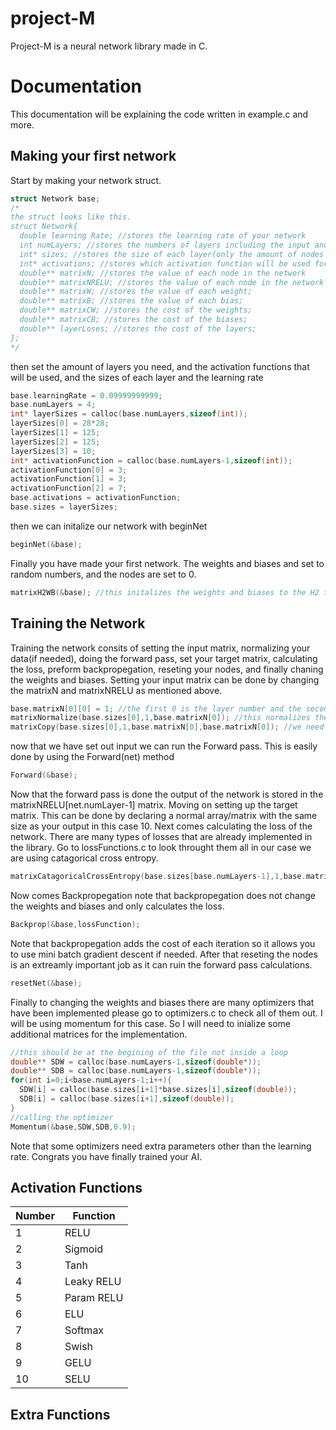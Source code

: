 # project-M
Project-M is a neural network library made in C.


# Documentation
This documentation will be explaining the code written in example.c and more.
## Making your first network
Start by making your network struct.
```C
struct Network base;
/*
the struct looks like this.
struct Network{
  double learning Rate; //stores the learning rate of your network
  int numLayers; //stores the numbers of layers including the input and output
  int* sizes; //stores the size of each layer(only the amount of nodes needed, no need for the weight sizes)
  int* activations; //stores which activation function will be used for each layer.
  double** matrixN; //stores the value of each node in the network
  double** matrixNRELU; //stores the value of each node in the network with the activation function used
  double** matrixW; //stores the value of each weight;
  double** matrixB; //stores the value of each bias;
  double** matrixCW; //stores the cost of the weights;
  double** matrixCB; //stores the cost of the biases;
  double** layerLoses; //stores the cost of the layers;
};
*/
```
then set the amount of layers you need, and the activation functions that will be used, and the sizes of each layer and the learning rate
```C
base.learningRate = 0.09999999999;
base.numLayers = 4;
int* layerSizes = calloc(base.numLayers,sizeof(int));
layerSizes[0] = 28*28;
layerSizes[1] = 125;
layerSizes[2] = 125;
layerSizes[3] = 10;
int* activationFunction = calloc(base.numLayers-1,sizeof(int));
activationFunction[0] = 3;
activationFunction[1] = 3;
activationFunction[2] = 7;
base.activations = activationFunction;
base.sizes = layerSizes;
```
then we can initalize our network with beginNet
```C
beginNet(&base);
```
Finally you have made your first network.
The weights and biases and set to random numbers, and the nodes are set to 0.
```C
matrixH2WB(&base); //this initalizes the weights and biases to the H2 tequnique
```

## Training the Network
Training the network consits of setting the input matrix, normalizing your data(if needed), doing the forward pass, set your target matrix, calculating the loss,
preform backpropegation, reseting your nodes, and finally chaning the weights and biases.
Setting your input matrix can be done by changing the matrixN and matrixNRELU as mentioned above.
```C
base.matrixN[0][0] = 1; //the first 0 is the layer number and the second one is the element number. So we are setting the first element of the first layer which is the input layer to 1.
matrixNormalize(base.sizes[0],1,base.matrixN[0]); //this normalizes the input layer
matrixCopy(base.sizes[0],1,base.matrixN[0],base.matrixN[0]); //we need to copy the values of the first layer(without the activation function) to the first layer(with the activation function)
```
now that we have set out input we can run the Forward pass. This is easily done by using the Forward(net) method
```C
Forward(&base);
```
Now that the forward pass is done the output of the network is stored in the matrixNRELU[net.numLayer-1] matrix.
Moving on setting up the target matrix. This can be done by declaring a normal array/matrix with the same size as your output in this case 10.
Next comes calculating the loss of the network. There are many types of losses that are already implemented in the library. Go to lossFunctions.c to look throught them all in our case we are using catagorical cross entropy.
```C
matrixCatagoricalCrossEntropy(base.sizes[base.numLayers-1],1,base.matrixNRELU[base.numLayers-1],targetV,lossFunction); //targetV is your target array/matrix the loss Function should already be inisalized with the size of your output in our case 10.
```
Now comes Backpropegation note that backpropegation does not change the weights and biases and only calculates the loss.
```C
Backprop(&base,lossFunction);
```
Note that backpropegation adds the cost of each iteration so it allows you to use mini batch gradient descent if needed.
After that reseting the nodes is an extreamly important job as it can ruin the forward pass calculations.
```C
resetNet(&base);
```
Finally to changing the weights and biases there are many optimizers that have been implemented please go to optimizers.c to check all of them out.
I will be using momentum for this case. So I will need to inialize some additional matrices for the implementation.
```C
//this should be at the begining of the file not inside a loop
double** SDW = calloc(base.numLayers-1,sizeof(double*));
double** SDB = calloc(base.numLayers-1,sizeof(double*));
for(int i=0;i<base.numLayers-1;i++){
  SDW[i] = calloc(base.sizes[i+1]*base.sizes[i],sizeof(double));
  SDB[i] = calloc(base.sizes[i+1],sizeof(double));
}
//calling the optimizer
Momentum(&base,SDW,SDB,0.9);
```
Note that some optimizers need extra parameters other than the learning rate.
Congrats you have finally trained your AI.

## Activation Functions
|Number|Function  |
|------|----------|
|1     |RELU      |
|2     |Sigmoid   |
|3     |Tanh      |
|4     |Leaky RELU|
|5     |Param RELU|
|6     |ELU       |
|7     |Softmax   |
|8     |Swish     |
|9     |GELU      |
|10    |SELU      |

## Extra Functions

  

